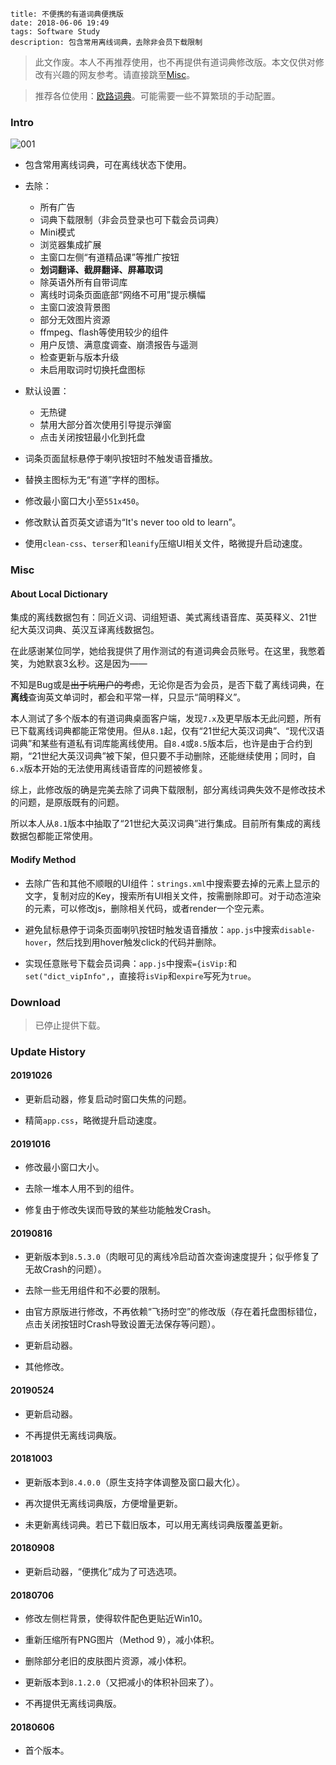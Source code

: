 ```
title: 不便携的有道词典便携版
date: 2018-06-06 19:49
tags: Software Study
description: 包含常用离线词典，去除非会员下载限制
```

> 此文作废。本人不再推荐使用，也不再提供有道词典修改版。本文仅供对修改有兴趣的网友参考。请直接跳至[Misc](#misc)。

> 推荐各位使用：[欧路词典](https://www.eudic.net)。可能需要一些不算繁琐的手动配置。

### Intro

![001](/res/20180606-1949-001.webp)

* 包含常用离线词典，可在离线状态下使用。

* 去除：
    * 所有广告
    * 词典下载限制（非会员登录也可下载会员词典）
    * Mini模式
    * 浏览器集成扩展
    * 主窗口左侧“有道精品课”等推广按钮
    * **划词翻译、截屏翻译、屏幕取词**
    * 除英语外所有自带词库
    * 离线时词条页面底部“网络不可用”提示横幅
    * 主窗口波浪背景图
    * 部分无效图片资源
    * ffmpeg、flash等使用较少的组件
    * 用户反馈、满意度调查、崩溃报告与遥测
    * 检查更新与版本升级
    * 未启用取词时切换托盘图标

* 默认设置：
    * 无热键
    * 禁用大部分首次使用引导提示弹窗
    * 点击关闭按钮最小化到托盘

* 词条页面鼠标悬停于喇叭按钮时不触发语音播放。

* 替换主图标为无“有道”字样的图标。

* 修改最小窗口大小至`551x450`。

* 修改默认首页英文谚语为“It's never too old to learn”。

* 使用`clean-css`、`terser`和`leanify`压缩UI相关文件，略微提升启动速度。

### Misc

#### About Local Dictionary

集成的离线数据包有：同近义词、词组短语、美式离线语音库、英英释义、21世纪大英汉词典、英汉互译离线数据包。

在此感谢某位同学，她给我提供了用作测试的有道词典会员账号。在这里，我憋着笑，为她默哀3幺秒。这是因为——

不知是Bug或是~~出于坑用户的考虑~~，无论你是否为会员，是否下载了离线词典，在**离线**查询英文单词时，都会和平常一样，只显示“简明释义”。

本人测试了多个版本的有道词典桌面客户端，发现`7.x`及更早版本无此问题，所有已下载离线词典都能正常使用。但从`8.1`起，仅有“21世纪大英汉词典”、“现代汉语词典”和某些有道私有词库能离线使用。自`8.4`或`8.5`版本后，也许是由于合约到期，“21世纪大英汉词典”被下架，但只要不手动删除，还能继续使用；同时，自`6.x`版本开始的无法使用离线语音库的问题被修复。

综上，此修改版的确是完美去除了词典下载限制，部分离线词典失效不是修改技术的问题，是原版既有的问题。

所以本人从`8.1`版本中抽取了“21世纪大英汉词典”进行集成。目前所有集成的离线数据包都能正常使用。

#### Modify Method

* 去除广告和其他不顺眼的UI组件：`strings.xml`中搜索要去掉的元素上显示的文字，复制对应的Key，搜索所有UI相关文件，按需删除即可。对于动态渲染的元素，可以修改js，删除相关代码，或者render一个空元素。

* 避免鼠标悬停于词条页面喇叭按钮时触发语音播放：`app.js`中搜索`disable-hover`，然后找到用hover触发click的代码并删除。

* 实现任意账号下载会员词典：`app.js`中搜索`={isVip:`和`set("dict_vipInfo",`，直接将`isVip`和`expire`写死为`true`。

### Download

> 已停止提供下载。

### Update History

#### 20191026

* 更新启动器，修复启动时窗口失焦的问题。

* 精简`app.css`，略微提升启动速度。

#### 20191016

* 修改最小窗口大小。

* 去除一堆本人用不到的组件。

* 修复由于修改失误而导致的某些功能触发Crash。

#### 20190816

* 更新版本到`8.5.3.0`（肉眼可见的离线冷启动首次查询速度提升；似乎修复了无故Crash的问题）。

* 去除一些无用组件和不必要的限制。

* 由官方原版进行修改，不再依赖“飞扬时空”的修改版（存在着托盘图标错位，点击关闭按钮时Crash导致设置无法保存等问题）。

* 更新启动器。

* 其他修改。

#### 20190524

* 更新启动器。

* 不再提供无离线词典版。

#### 20181003

* 更新版本到`8.4.0.0`（原生支持字体调整及窗口最大化）。

* 再次提供无离线词典版，方便增量更新。

* 未更新离线词典。若已下载旧版本，可以用无离线词典版覆盖更新。

#### 20180908

* 更新启动器，“便携化”成为了可选选项。

#### 20180706

* 修改左侧栏背景，使得软件配色更贴近Win10。

* 重新压缩所有PNG图片（Method 9），减小体积。

* 删除部分老旧的皮肤图片资源，减小体积。

* 更新版本到`8.1.2.0`（又把减小的体积补回来了）。

* 不再提供无离线词典版。

#### 20180606

* 首个版本。
